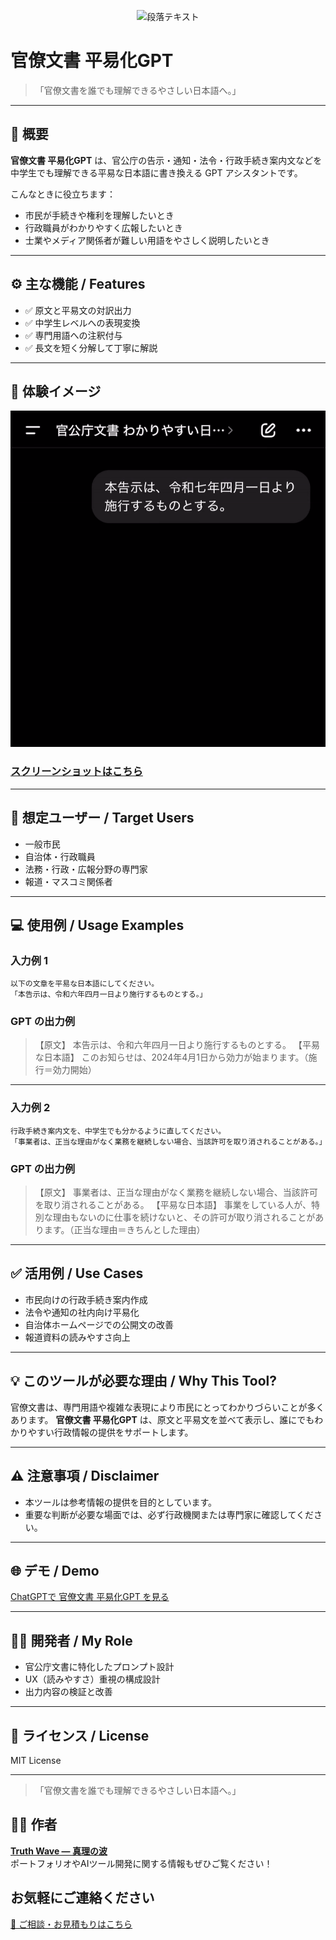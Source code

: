 <p align="center">
<img width="1536" height="1024" alt="段落テキスト" src="https://github.com/user-attachments/assets/eaf890e7-91dd-4e98-aff7-31da188c60d9" />

</p>

# 官僚文書 平易化GPT

> 「官僚文書を誰でも理解できるやさしい日本語へ。」

---

## 📌 概要

**官僚文書 平易化GPT** は、官公庁の告示・通知・法令・行政手続き案内文などを
中学生でも理解できる平易な日本語に書き換える GPT アシスタントです。

こんなときに役立ちます：

* 市民が手続きや権利を理解したいとき
* 行政職員がわかりやすく広報したいとき
* 士業やメディア関係者が難しい用語をやさしく説明したいとき

---

## ⚙️ 主な機能 / Features

* ✅ 原文と平易文の対訳出力
* ✅ 中学生レベルへの表現変換
* ✅ 専門用語への注釈付与
* ✅ 長文を短く分解して丁寧に解説

---

## 📸 **体験イメージ**
![デモ動画](https://github.com/TomoProgrammingDayori/Bureaucratic-Documents-Plain-GPT/blob/main/%E8%B3%87%E6%96%99/%E3%83%87%E3%83%A2%E5%8B%95%E7%94%BB.gif)

### [スクリーンショットはこちら](https://github.com/truthwave/Bureaucratic-Documents-Plain-GPT/tree/main/%E8%B3%87%E6%96%99/%E3%82%B9%E3%82%AF%E3%83%AA%E3%83%BC%E3%83%B3%E3%82%B7%E3%83%A7%E3%83%83%E3%83%88)

---

## 🎯 想定ユーザー / Target Users

* 一般市民
* 自治体・行政職員
* 法務・行政・広報分野の専門家
* 報道・マスコミ関係者

---

## 💻 使用例 / Usage Examples

### 入力例 1

```
以下の文章を平易な日本語にしてください。
「本告示は、令和六年四月一日より施行するものとする。」
```

### GPT の出力例

> 【原文】
> 本告示は、令和六年四月一日より施行するものとする。
> 【平易な日本語】
> このお知らせは、2024年4月1日から効力が始まります。（施行＝効力開始）

---

### 入力例 2

```
行政手続き案内文を、中学生でも分かるように直してください。
「事業者は、正当な理由がなく業務を継続しない場合、当該許可を取り消されることがある。」
```

### GPT の出力例

> 【原文】
> 事業者は、正当な理由がなく業務を継続しない場合、当該許可を取り消されることがある。
> 【平易な日本語】
> 事業をしている人が、特別な理由もないのに仕事を続けないと、その許可が取り消されることがあります。（正当な理由＝きちんとした理由）

---

## ✅ 活用例 / Use Cases

* 市民向けの行政手続き案内作成
* 法令や通知の社内向け平易化
* 自治体ホームページでの公開文の改善
* 報道資料の読みやすさ向上

---

## 💡 このツールが必要な理由 / Why This Tool?

官僚文書は、専門用語や複雑な表現により市民にとってわかりづらいことが多くあります。
**官僚文書 平易化GPT** は、原文と平易文を並べて表示し、誰にでもわかりやすい行政情報の提供をサポートします。

---

## ⚠️ 注意事項 / Disclaimer

* 本ツールは参考情報の提供を目的としています。
* 重要な判断が必要な場面では、必ず行政機関または専門家に確認してください。

---

## 🌐 デモ / Demo

[ChatGPTで 官僚文書 平易化GPT を見る](https://chatgpt.com/g/g-6871b3ade8ec81919758c30bbbbec053-guan-gong-ting-wen-shu-wakariyasuiri-ben-yu-bian-huan-gpt)

---

## 👨‍💻 開発者 / My Role

* 官公庁文書に特化したプロンプト設計
* UX（読みやすさ）重視の構成設計
* 出力内容の検証と改善

---

## 📄 ライセンス / License

MIT License

---

> 「官僚文書を誰でも理解できるやさしい日本語へ。」

## 🧑‍💻 作者

**[Truth Wave ― 真理の波](https://github.com/truthwave)**  
ポートフォリオやAIツール開発に関する情報もぜひご覧ください！

## お気軽にご連絡ください
[📩 ご相談・お見積もりはこちら](mailto:realmadrid71214591@gmail.com)
